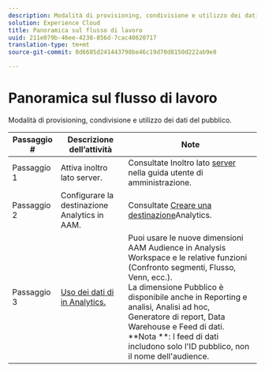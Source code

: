 ```yaml
---
description: Modalità di provisioning, condivisione e utilizzo dei dati del pubblico.
solution: Experience Cloud
title: Panoramica sul flusso di lavoro
uuid: 211e079b-46ee-4238-856d-7cac40620717
translation-type: tm+mt
source-git-commit: 8d6685d241443798be46c19d70d8150d222ab9e8

---
```



# Panoramica sul flusso di lavoro

Modalità di provisioning, condivisione e utilizzo dei dati del pubblico.

| Passaggio # | Descrizione dell’attività | Note |
|--- |--- |--- |
| Passaggio 1 | Attiva inoltro lato server. | Consultate Inoltro lato [server](/help/admin/admin/c-server-side-forwarding/ssf.md) nella guida utente di amministrazione. |
| Passaggio 2 | Configurare la destinazione Analytics in AAM. | Consultate [Creare una destinazione](https://docs.adobe.com/content/help/en/audience-manager/user-guide/features/destinations/experience-cloud-destinations/create-analytics-destination.html)Analytics. |
| Passaggio 3 | [Uso dei dati di in Analytics.](/help/integrate/c-audience-analytics/c-workflow/use-audience-data-analytics.md) | Puoi usare le nuove dimensioni AAM Audience in Analysis Workspace e le relative funzioni (Confronto segmenti, Flusso, Venn, ecc.). <br>La dimensione Pubblico è disponibile anche in Reporting e analisi, Analisi ad hoc, Generatore di report, Data Warehouse e Feed di dati. <br>**Nota **:  I feed di dati includono solo l&#39;ID pubblico, non il nome dell&#39;audience. |
